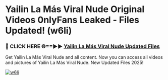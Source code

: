 # Yailin La Más Viral Nude Original Videos 0nlyFans Leaked - Files Updated! (w6li)

<h3>🔴 CLICK HERE 🌐==►► <a href="https://tinyurl.com/52m3yx9h" rel="nofollow">Yailin La Más Viral Nude Updated Files</a></h3>

Get Yailin La Más Viral Nude and all content. Now you can access all videos and pictures of Yailin La Más Viral Nude. New Updated Files 2025!

[![w6li](https://i.imgur.com/TnHtlc8.gif)](https://tinyurl.com/52m3yx9h)

